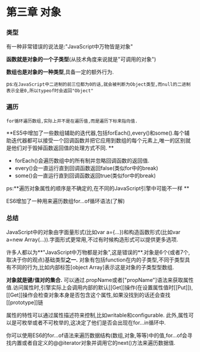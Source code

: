 # 第三章 对象

### 类型

有一种非常错误的说法是:"JavaScript中万物皆是对象"

**函数就是对象的一个子类型**(从技术角度来说就是"可调用的对象")

**数组也是对象的一种类型**,具备一定的额外行为.

ps:`在JavaScript中二进制的前三位都为0的话,就会被判断为Object类型,而null的二进制表示全是0,所以typeof时会返回"Object" `



### 遍历

``for循环遍历数组,实际上并不是在遍历值,而是遍历下标来指向值. ``

​	**ES5中增加了一些数组辅助的迭代器,包括forEach(),every()和some().每个辅助迭代器都可以接受一个回调函数并把它应用到数组的每个元素上,唯一的区别就是他们对于毁掉函数返回值的处理方式不同. **

- forEach()会遍历数组中的所有制并忽略回调函数的返回值.
- every()会一直运行直到回调函数返回false(类似for中的break)
- some()会一直运行直到回调函数返回true(类似for中的break)

ps:**遍历对象属性的顺序是不确定的,在不同的JavaScript引擎中可能不一样 **

ES6增加了一种用来遍历数组for...of循环语法(了解)

### 总结

JavaScript中的对象由字面量形式(比如var a={...})和构造函数形式(比如var a=new Array(...)).字面形式更常用,不过有时候构造形式可以提供更多选项.

许多人都以为**"JavaScript中万物都是对象",这是错误的**.对象是6个(或者7个,取决于你的观点)基础类型**之一.** 对象有包括function在内的子类型,不同于类型具有不同的行为,比如内部标签[object Array]表示这是对象的子类型型数组.

**对象就是键/值对的集合.** 可以通过.propName或者["propName"]语法来获取属性值.访问属性时,引擎实际上会调用内部的默认[[Get]]操作(在设置属性值时[[Put]]),[[Get]]操作会检查对象本身是否包含这个属性,如果没找到的话还会查找[[prototype]]链

属性的特性可以通过属性描述符来控制,比如writable和configurable. 此外,属性可以是可枚举或者不可枚举的,这决定了他们是否会出现在for...in循环中.

你可以使用ES6的for...of语法来遍历数据结构(数组,对象,等等)中的值,for...of会寻找内置或者自定义的@@iterator对象并调用它的next()方法来遍历数据值.